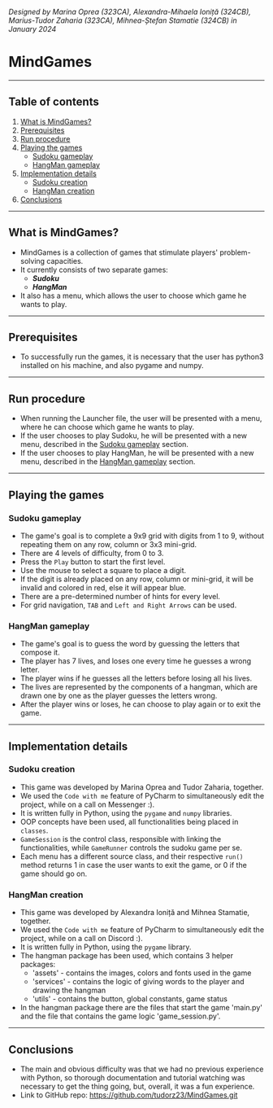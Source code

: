 *Designed by Marina Oprea (323CA), Alexandra-Mihaela Ioniță (324CB), Marius-Tudor Zaharia (323CA),
Mihnea-Ștefan Stamatie (324CB) in January 2024*

# MindGames

---

## Table of contents
1. [What is MindGames?](#what-is-mindgames)
2. [Prerequisites](#prerequisites)
3. [Run procedure](#run-procedure)
4. [Playing the games](#playing-the-games)
    * [Sudoku gameplay](#sudoku-gameplay)
    * [HangMan gameplay](#hangman-gameplay)
5. [Implementation details](#implementation-details)
    * [Sudoku creation](#sudoku-creation)
    * [HangMan creation](#hangman-creation)
6. [Conclusions](#conclusions)

---

## What is MindGames?
* MindGames is a collection of games that stimulate players' problem-solving
capacities.
* It currently consists of two separate games:
  * ***Sudoku***
  * ***HangMan***
* It also has a menu, which allows the user to choose which game he wants to
play.

---

## Prerequisites
* To successfully run the games, it is necessary that the user has python3
installed on his machine, and also pygame and numpy.

---

## Run procedure
* When running the Launcher file, the user will be presented with a menu,
where he can choose which game he wants to play.
* If the user chooses to play Sudoku, he will be presented with a new menu,
described in the [Sudoku gameplay](#sudoku-gameplay) section.
* If the user chooses to play HangMan, he will be presented with a new menu,
described in the [HangMan gameplay](#hangman-gameplay) section.

---

## Playing the games
### Sudoku gameplay
* The game's goal is to complete a 9x9 grid with digits from 1 to 9, without
repeating them on any row, column or 3x3 mini-grid.
* There are 4 levels of difficulty, from 0 to 3.
* Press the `Play` button to start the first level.
* Use the mouse to select a square to place a digit.
* If the digit is already placed on any row, column or mini-grid, it will be
invalid and colored in red, else it will appear blue.
* There are a pre-determined number of hints for every level.
* For grid navigation, `TAB` and `Left and Right Arrows` can be used.

### HangMan gameplay
* The game's goal is to guess the word by guessing the letters that compose it.
* The player has 7 lives, and loses one every time he guesses a wrong letter.
* The player wins if he guesses all the letters before losing all his lives.
* The lives are represented by the components of a hangman, which are drawn one
by one as the player guesses the letters wrong.
* After the player wins or loses, he can choose to play again or to exit the game.

---

## Implementation details
### Sudoku creation
* This game was developed by Marina Oprea and Tudor Zaharia, together.
* We used the `Code with me` feature of PyCharm to simultaneously edit the
project, while on a call on Messenger :).
* It is written fully in Python, using the `pygame` and `numpy` libraries.
* OOP concepts have been used, all functionalities being placed in `classes`.
* `GameSession` is the control class, responsible with linking the
functionalities, while `GameRunner` controls the sudoku game per se.
* Each menu has a different source class, and their respective `run()` method
returns 1 in case the user wants to exit the game, or 0 if the game should
go on.

### HangMan creation
* This game was developed by Alexandra Ioniță and Mihnea Stamatie, together.
* We used the `Code with me` feature of PyCharm to simultaneously edit the
project, while on a call on Discord :).
* It is written fully in Python, using the `pygame` library.
* The hangman package has been used, which contains 3 helper packages:
  * 'assets' - contains the images, colors and fonts used in the game
  * 'services' - contains the logic of giving words to the player and
  drawing the hangman
  * 'utils' - contains the button, global constants, game status
* In the hangman package there are the files that start the game 'main.py' and
the file that contains the game logic 'game_session.py'.

---

## Conclusions
* The main and obvious difficulty was that we had no previous experience with
Python, so thorough documentation and tutorial watching was necessary to get
the thing going, but, overall, it was a fun experience.
* Link to GitHub repo: https://github.com/tudorz23/MindGames.git